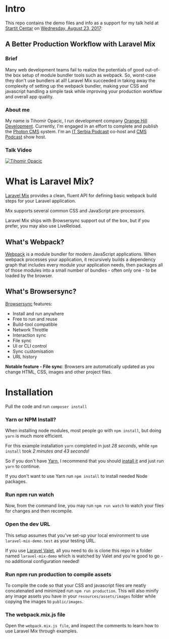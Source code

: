 # Intro

This repo contains the demo files and info as a support for my talk held at [Startit Centar](https://startit.rs/centar/) on [Wednesday, August 23, 2017](https://www.meetup.com/Laravel-Belgrade/events/242613938/):

## A Better Production Workflow with Laravel Mix

### Brief

Many web development teams fail to realize the potentials of good out-of-the box setup of module bundler tools such as webpack. So, worst-case they don't use bundlers at all! Laravel Mix succeeded in taking away the complexity of setting up the webpack bundler, making your CSS and javascript handling a simple task while improving your production workflow and overall app quality.

### About me

My name is Tihomir Opacic, I run development company [Orange Hill Development](https://www.orangehilldev.com/). Currently, I'm engaged in an effort to complete and publish the [Photon CMS](https://photoncms.com/) system. I'm an [IT Serbia Podcast](http://www.itserbiapodcast.com/) co-host and [CMS Podcast](http://cms-podcast.com/) show host.

### Talk Video

[![Tihomir Opacic](https://img.youtube.com/vi/tqiK9Hwzhb4/0.jpg)](https://www.youtube.com/watch?v=tqiK9Hwzhb4)

# What is Laravel Mix?

[Laravel Mix](https://laravel.com/docs/5.4/mix) provides a clean, fluent API for defining basic webpack build steps for your Laravel application. 

Mix supports several common CSS and JavaScript pre-processors.

Laravel Mix ships with Browsersync support out of the box, but if you prefer, you may also use LiveReload.

## What's Webpack?

[Webpack](https://webpack.js.org/) is a module bundler for modern JavaScript applications. When webpack processes your application, it recursively builds a dependency graph that includes every module your application needs, then packages all of those modules into a small number of bundles - often only one - to be loaded by the browser.

## What's Browsersync?

[Browsersync](https://www.browsersync.io) features:

* Install and run anywhere
* Free to run and reuse
* Build-tool compatible
* Network Throttle
* Interaction sync
* File sync
* UI or CLI control
* Sync customisation
* URL history

**Notable feature - File sync**: Browsers are automatically updated as you change HTML, CSS, images and other project files.

# Installation

Pull the code and run `composer install`

### Yarn or NPM Install?

When installing node modules, most people go with `npm install`, but doing `yarn` is much more efficient.

For this example installation `yarn` completed in just *28 seconds*, while `npm install` took *2 minutes and 43 seconds*!

So if you don't have [Yarn](https://yarnpkg.com/en/), I recommend that you should [install it](https://yarnpkg.com/en/docs/install) and just run `yarn` to continue.

If you don't want to use Yarn run `npm install` to install needed Node packages.


### Run npm run watch

Now, from the command line, you may run `npm run watch` to watch your files for changes and then recompile.

### Open the dev URL

This setup assumes that you've set-up your local environment to use `laravel-mix-demo.test` as your testing URL.

If you use [Laravel Valet](https://laravel.com/docs/5.4/valet), all you need to do is clone this repo in a folder named `laravel-mix-demo` which is watched by Valet and you're good to go - no additional configuration needed!

### Run npm run production to compile assets

To compile the code so that your CSS and javascript files are neatly concatenated and minimized run `npm run production`. This will also minify any image assets you have in your `resources/assets/images` folder while copying the images to `public/images`.

### The webpack.mix.js file

Open the `webpack.mix.js file`, and inspect the comments to learn how to use Laravel Mix through examples.

